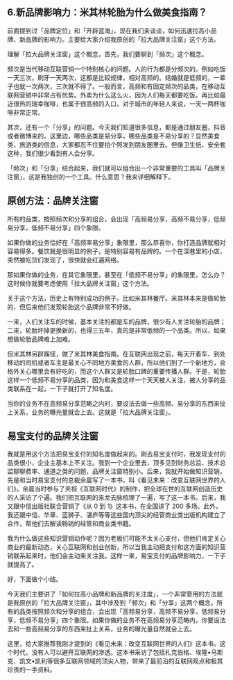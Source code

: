 ## 6.新品牌影响力：米其林轮胎为什么做美食指南？
前面提到过「品牌定位」和「开辟蓝海」，现在我们来谈谈，如何迅速拉高小品牌、新品牌的影响力。主要给大家介绍我原创的「拉大品牌关注窗」这个方法。


理解「拉大品牌关注窗」这个概念，首先，我们要聊到「频次」这个概念。


频次是当代移动互联营销一个特别核心的问题。人的行为都是分频次的。例如吃饭一天三次，刷牙一天两次，这都是比较规律，相对高频的。结婚就是低频的，一辈子也就一次两次，三次就不得了。一般而言，高频和有固定频次的品类，在移动互联网营销中非常占有优势。外卖为什么这么火，因为人们每天都要吃饭。再比如最近很热的瑞幸咖啡，也属于很高频的入口，对于城市的年轻人来说，一天一两杯咖啡非常正常。


其次，还有一个「分享」的问题。今天我们知道很多信息，都是通过朋友圈，抖音或者微博来的。这里边，哪些品类是易分享，哪些品类是不易分享的？显然美食类，旅游类的信息，大家都忍不住要拍个照发到朋友圈里去。但像卫生纸、安全套这种，我们很少看到有人会分享。


「频次」和「分享」结合起来，我们就可以组合出一个非常重要的工具叫「品牌关注窗」，这是我独创的一个工具。什么意思？我来详细解释下。


原创方法：品牌关注窗
----------


所有的品类，按照频次和分享的组合，会出现「高频易分享，高频不易分享，低频易分享，低频不易分享」四个象限。


如果你做的业务恰好在「高频率易分享」象限里，那么恭喜你，你打造品牌就相对容易得多。餐饮就是很明显的例子，是特别容易有品牌的。一个在深巷里的小店，突然被吃货们发现了，很快就会红遍网络。


那如果你做的业务，在其它象限里，甚至在「低频不易分享」的象限里，怎么办？这时候你就要考虑使用「拉大品牌关注窗」这个方法。


关于这个方法，历史上有特别成功的例子。比如米其林餐厅。米其林本来是做轮胎的，但后来他们发现轮胎这个品牌非常不好做。


一来，人们关注车的时候，基本关注的都是车的品牌，很少有人关注轮胎的品牌；二来，轮胎坏掉更换新的，也得三五年，真的是非常低频的一个品类。所以，如果想做轮胎品牌难上加难。


但米其林另辟蹊径，做了米其林美食指南。在互联网出现之前，每天开着车、到处移动的司机或者车主是最关心不同地方美食的人群，所以他们到了一个新地方，会格外关心哪里会有好吃的，而这个人群又是轮胎口碑的重要传播人群。于是，轮胎这样一个低频不易分享的品类，因为和美食这样一个天天被人关注，被人分享的品类联系在一起，一下子就打开了知名度。


当你的业务不在高频易分享范畴之内时，要设法去做一些高频、易分享的东西来扯上关系，业务的曝光量就会上去。这就是「拉大品牌关注窗」。


易宝支付的品牌关注窗
----------


我就是用这个方法把易宝支付的知名度做起来的。刚去易宝支付时，我发现支付的品类很小，企业主基本上不关注。我到一个企业里去，顶多见到财务总监、技术总监聊聊费率、通道之类的问题，品牌关注窗特别小。后来，我就开始做知识营销，先是和当时易宝支付的总裁余晨写了一本书，叫《看见未来：改变互联网世界的人们》。余晨当时参与了央视《互联网时代》的制作，把全球在世的互联网创造历史的人采访了个遍。我们把互联网的来龙去脉梳理了一遍，写了这一本书。后来，我又跟中信出版社联合营销了《从 0 到 1》这本书，在全国讲了 200 多场。此外，我还跟中信、华章、蓝狮子、湛庐等等这些国内顶尖的经管商业类出版机构建立了合作，帮他们去解读畅销的经管和商业类书籍。


我为什么做这些知识营销动作呢？因为老板们可能不太关心支付，但他们肯定关心商业的最新动态，关心互联网和创业创新，所以当我主动把支付和这方面的知识营销联系起来时，他们会主动来关注我。这样一来，易宝支付的品牌影响力，一下子就提高了。


好，下面做个小结。


今天我们主要讲了「如何拉高小品牌和新品牌的关注度」，一个非常管用的方法就是我原创的「拉大品牌关注窗」，其中涉及到「频次」和「分享」这两个概念。所有的品类按照频次和分享的组合，会出现「高频易分享，高频不易分享，低频易分享，低频不易分享」四个象限。如果你做的业务不在高频易分享范畴内，你要设法去和一些高频易分享的东西来扯上关系，业务的曝光量自然就会上去。


这里，给大家推荐我刚才提到的《看见未来：改变互联网世界的人们》这本书。这个时代，没有人可以避开互联网的渗透。这本书采访了包括扎克伯格、埃隆•马斯克、凯文•凯利等很多互联网领域的顶尖人物，带来了最前沿的互联网观点和极其珍贵的一手资料。


